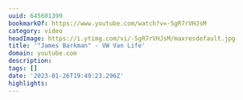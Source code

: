 ```yaml
---
uuid: 645601399
bookmarkOf: https://www.youtube.com/watch?v=-SgR7rVHJsM
category: video
headImage: https://i.ytimg.com/vi/-SgR7rVHJsM/maxresdefault.jpg
title: '"James Barkman" - VW Van Life'
domain: youtube.com
description: 
tags: []
date: '2023-01-26T19:49:23.296Z'
highlights: 
---
```




